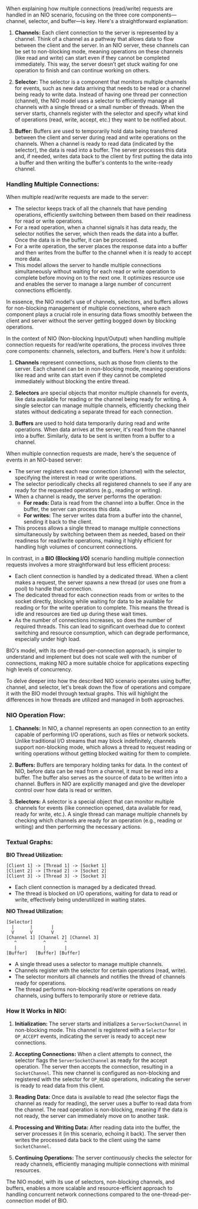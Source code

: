 When explaining how multiple connections (read/write) requests are handled in an NIO scenario, focusing on the three core components—channel, selector, and buffer—is key. Here's a straightforward explanation:

1. **Channels:** Each client connection to the server is represented by a channel. Think of a channel as a pathway that allows data to flow between the client and the server. In an NIO server, these channels can be set to non-blocking mode, meaning operations on these channels (like read and write) can start even if they cannot be completed immediately. This way, the server doesn’t get stuck waiting for one operation to finish and can continue working on others.

2. **Selector:** The selector is a component that monitors multiple channels for events, such as new data arriving that needs to be read or a channel being ready to write data. Instead of having one thread per connection (channel), the NIO model uses a selector to efficiently manage all channels with a single thread or a small number of threads. When the server starts, channels register with the selector and specify what kind of operations (read, write, accept, etc.) they want to be notified about.

3. **Buffer:** Buffers are used to temporarily hold data being transferred between the client and server during read and write operations on the channels. When a channel is ready to read data (indicated by the selector), the data is read into a buffer. The server processes this data and, if needed, writes data back to the client by first putting the data into a buffer and then writing the buffer's contents to the write-ready channel.

### Handling Multiple Connections:

When multiple read/write requests are made to the server:

- The selector keeps track of all the channels that have pending operations, efficiently switching between them based on their readiness for read or write operations.
- For a read operation, when a channel signals it has data ready, the selector notifies the server, which then reads the data into a buffer. Once the data is in the buffer, it can be processed.
- For a write operation, the server places the response data into a buffer and then writes from the buffer to the channel when it is ready to accept more data.
- This model allows the server to handle multiple connections simultaneously without waiting for each read or write operation to complete before moving on to the next one. It optimizes resource use and enables the server to manage a large number of concurrent connections efficiently.

In essence, the NIO model's use of channels, selectors, and buffers allows for non-blocking management of multiple connections, where each component plays a crucial role in ensuring data flows smoothly between the client and server without the server getting bogged down by blocking operations.

In the context of NIO (Non-blocking Input/Output) when handling multiple connection requests for read/write operations, the process involves three core components: channels, selectors, and buffers. Here's how it unfolds:

1. **Channels** represent connections, such as those from clients to the server. Each channel can be in non-blocking mode, meaning operations like read and write can start even if they cannot be completed immediately without blocking the entire thread.

2. **Selectors** are special objects that monitor multiple channels for events, like data available for reading or the channel being ready for writing. A single selector can manage multiple channels, efficiently checking their states without dedicating a separate thread for each connection.

3. **Buffers** are used to hold data temporarily during read and write operations. When data arrives at the server, it's read from the channel into a buffer. Similarly, data to be sent is written from a buffer to a channel.

When multiple connection requests are made, here's the sequence of events in an NIO-based server:

- The server registers each new connection (channel) with the selector, specifying the interest in read or write operations.
- The selector periodically checks all registered channels to see if any are ready for the requested operations (e.g., reading or writing).
- When a channel is ready, the server performs the operation:
  - **For reads:** Data is read from the channel into a buffer. Once in the buffer, the server can process this data.
  - **For writes:** The server writes data from a buffer into the channel, sending it back to the client.
- This process allows a single thread to manage multiple connections simultaneously by switching between them as needed, based on their readiness for read/write operations, making it highly efficient for handling high volumes of concurrent connections.

In contrast, in a **BIO (Blocking I/O)** scenario handling multiple connection requests involves a more straightforward but less efficient process:

- Each client connection is handled by a dedicated thread. When a client makes a request, the server spawns a new thread (or uses one from a pool) to handle that connection.
- The dedicated thread for each connection reads from or writes to the socket directly, blocking while waiting for data to be available for reading or for the write operation to complete. This means the thread is idle and resources are tied up during these wait times.
- As the number of connections increases, so does the number of required threads. This can lead to significant overhead due to context switching and resource consumption, which can degrade performance, especially under high load.

BIO's model, with its one-thread-per-connection approach, is simpler to understand and implement but does not scale well with the number of connections, making NIO a more suitable choice for applications expecting high levels of concurrency.

To delve deeper into how the described NIO scenario operates using buffer, channel, and selector, let's break down the flow of operations and compare it with the BIO model through textual graphs. This will highlight the differences in how threads are utilized and managed in both approaches.

### NIO Operation Flow:

1. **Channels:** In NIO, a channel represents an open connection to an entity capable of performing I/O operations, such as files or network sockets. Unlike traditional I/O streams that may block indefinitely, channels support non-blocking mode, which allows a thread to request reading or writing operations without getting blocked waiting for them to complete.

2. **Buffers:** Buffers are temporary holding tanks for data. In the context of NIO, before data can be read from a channel, it must be read into a buffer. The buffer also serves as the source of data to be written into a channel. Buffers in NIO are explicitly managed and give the developer control over how data is read or written.

3. **Selectors:** A selector is a special object that can monitor multiple channels for events (like connection opened, data available for read, ready for write, etc.). A single thread can manage multiple channels by checking which channels are ready for an operation (e.g., reading or writing) and then performing the necessary actions.

### Textual Graphs:

**BIO Thread Utilization:**

```
[Client 1] -> [Thread 1] -> [Socket 1]
[Client 2] -> [Thread 2] -> [Socket 2]
[Client 3] -> [Thread 3] -> [Socket 3]
```

- Each client connection is managed by a dedicated thread.
- The thread is blocked on I/O operations, waiting for data to read or write, effectively being underutilized in waiting states.

**NIO Thread Utilization:**

```
[Selector]
  |      |       |
  V      V       V
[Channel 1] [Channel 2] [Channel 3]
   ^          ^       ^
   |          |       |
[Buffer]   [Buffer] [Buffer]
```

- A single thread uses a selector to manage multiple channels.
- Channels register with the selector for certain operations (read, write).
- The selector monitors all channels and notifies the thread of channels ready for operations.
- The thread performs non-blocking read/write operations on ready channels, using buffers to temporarily store or retrieve data.

### How It Works in NIO:

1. **Initialization:** The server starts and initializes a `ServerSocketChannel` in non-blocking mode. This channel is registered with a `Selector` for `OP_ACCEPT` events, indicating the server is ready to accept new connections.

2. **Accepting Connections:** When a client attempts to connect, the selector flags the `ServerSocketChannel` as ready for the accept operation. The server then accepts the connection, resulting in a `SocketChannel`. This new channel is configured as non-blocking and registered with the selector for `OP_READ` operations, indicating the server is ready to read data from this client.

3. **Reading Data:** Once data is available to read (the selector flags the channel as ready for reading), the server uses a buffer to read data from the channel. The read operation is non-blocking, meaning if the data is not ready, the server can immediately move on to another task.

4. **Processing and Writing Data:** After reading data into the buffer, the server processes it (in this scenario, echoing it back). The server then writes the processed data back to the client using the same `SocketChannel`.

5. **Continuing Operations:** The server continuously checks the selector for ready channels, efficiently managing multiple connections with minimal resources.

The NIO model, with its use of selectors, non-blocking channels, and buffers, enables a more scalable and resource-efficient approach to handling concurrent network connections compared to the one-thread-per-connection model of BIO.
